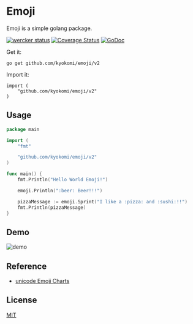 # Emoji
Emoji is a simple golang package.

[![wercker status](https://app.wercker.com/status/7bef60de2c6d3e0e6c13d56b2393c5d8/s/master "wercker status")](https://app.wercker.com/project/byKey/7bef60de2c6d3e0e6c13d56b2393c5d8)
[![Coverage Status](https://coveralls.io/repos/kyokomi/emoji/badge.png?branch=master)](https://coveralls.io/r/kyokomi/emoji?branch=master)
[![GoDoc](https://pkg.go.dev/badge/github.com/kyokomi/emoji.svg)](https://pkg.go.dev/github.com/kyokomi/emoji/v2)

Get it:

```
go get github.com/kyokomi/emoji/v2
```

Import it:

```
import (
	"github.com/kyokomi/emoji/v2"
)
```
 
## Usage

```go
package main

import (
	"fmt"

	"github.com/kyokomi/emoji/v2"
)

func main() {
	fmt.Println("Hello World Emoji!")

	emoji.Println(":beer: Beer!!!")

	pizzaMessage := emoji.Sprint("I like a :pizza: and :sushi:!!")
	fmt.Println(pizzaMessage)
}
```

## Demo

![demo](screen/image.png)

## Reference

- [unicode Emoji Charts](http://www.unicode.org/emoji/charts/emoji-list.html)

## License

[MIT](https://github.com/kyokomi/emoji/blob/master/LICENSE)
